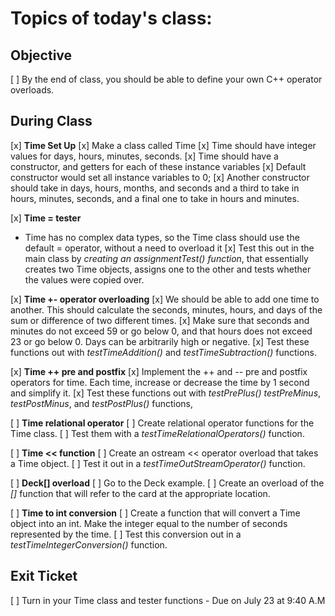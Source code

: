 # Topics of today's class:

## Objective
 [ ] By the end of class, you should be able to define your own C++ operator overloads.

## During Class
[x] __Time Set Up__
    [x] Make a class called Time
    [x] Time should have integer values for days, hours, minutes, seconds.
    [x] Time should have a constructor, and getters for each of these instance variables
    [x] Default constructor would set all instance variables to 0;
    [x] Another constructor should take in days, hours, months, and seconds and a third to take in hours, minutes, seconds, and a final one to take in hours and minutes.

[x] __Time = tester__
 - Time has no complex data types, so the Time class should use the default = operator, without a need to overload it
    [x] Test this out in the main class by _creating an assignmentTest() function_, that essentially creates two Time objects, assigns one to the other and tests whether the values were copied over.

[x] __Time +- operator overloading__
    [x] We should be able to add one time to another.  This should calculate the seconds, minutes, hours, and days of the sum or difference of two different times.
    [x] Make sure that seconds and minutes do not exceed 59 or go below 0, and that hours does not exceed 23 or go below 0.  Days can be arbitrarily high or negative.
    [x] Test these functions out with _testTimeAddition()_ and _testTimeSubtraction()_ functions.

[x] __Time ++ pre and postfix__
    [x] Implement the ++ and -- pre and postfix operators for time.  Each time, increase or decrease the time by 1 second and simplify it.
    [x] Test these functions out with _testPrePlus() testPreMinus_, _testPostMinus_, and _testPostPlus()_ functions,

[ ] __Time relational operator__
    [ ] Create relational operator functions for the Time class.
    [ ] Test them with a _testTimeRelationalOperators()_ function.

[ ] __Time << function__
    [ ] Create an ostream << operator overload that takes a Time object.
    [ ] Test it out in a _testTimeOutStreamOperator()_ function.

[ ] __Deck[] overload__
    [ ] Go to the Deck example.
    [ ] Create an overload of the _[]_ function that will refer to the card at the appropriate location.


[ ] __Time to int conversion__
    [ ] Create a function that will convert a Time object into an int.  Make the integer equal to the number of seconds represented by the time.
    [ ] Test this conversion out in a _testTimeIntegerConversion()_ function.

## Exit Ticket

[ ] Turn in your Time class and tester functions - Due on July 23 at 9:40 A.M